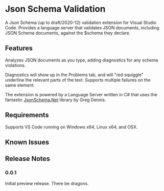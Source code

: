 # Json Schema  Validation

A Json Schema (up to draft/2020-12) validation extension for Visual Studio Code. Provides a language server that validates JSON documents, including JSON Schema documents, against the $schema they declare.

## Features

Analyzes JSON documents as you type, adding diagnostics for any schema violations.

Diagnostics will show up in the Problems tab, and will "red squiggle" underline the
relevant parts of the text. Supports multiple failures on the same element.

The extension is powered by a Language Server written in C# that uses the fantastic
[JsonSchema.Net](https://www.nuget.org/packages/JsonSchema.Net/) library by Greg Dennis.

## Requirements

Supports VS Code running on Windows x64, Linux x64, and OSX.

## Known Issues

## Release Notes

### 0.0.1

Initial preview release. There be dragons.
